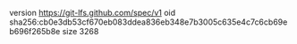 version https://git-lfs.github.com/spec/v1
oid sha256:cb0e3db53cf670eb083ddea836eb348e7b3005c635e4c7c6cb69eb696f265b8e
size 3268
